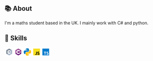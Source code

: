 ## 📚 About

I'm a maths student based in the UK. I mainly work with C# and python.

## 💼 Skills

<img align="left" width="30px" src="./assets/c.svg">
<img align="left" width="30px" src="./assets/cs.svg">
<img align="left" width="30px" src="./assets/python.svg">
<img align="left" width="30px" src="./assets/javascript.svg">
<img align="left" width="30px" src="./assets/typescript.svg">
